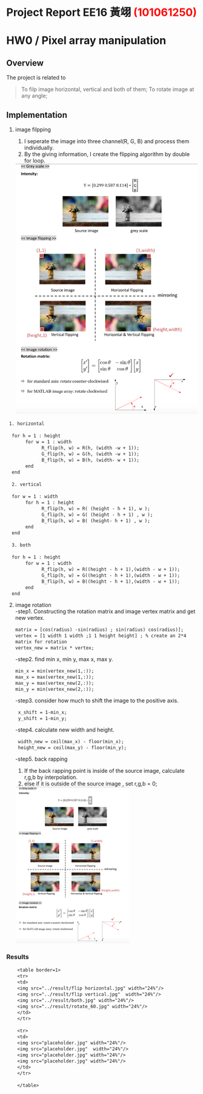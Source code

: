 # Project Report EE16 黃翊 <span style="color:red">(101061250)</span>

# HW0 /  Pixel array manipulation

## Overview
The project is related to 
> To filp image horizontal, vertical and both of them;
> To rotate image at any angle;

## Implementation
 1. image filpping
 
	1. I seperate the image into three channel(R, G, B) and process them individually.  
	2. By the giving information, I create the flipping algorithm by double for loop.
	</center>
	<img src="../files/fig1.png" width="510">
	</center>

```
 1. horizontal
 
  for h = 1 : height
       for w = 1 : width 
             R_flip(h, w) = R(h, (width -w + 1)); 
             G_flip(h, w) = G(h, (width -w + 1));
             B_flip(h, w) = B(h, (width- w + 1));
       end
  end

  2. vertical
  
  for w = 1 : width
       for h = 1 : height 
             R_flip(h, w) = R( (height - h + 1), w ); 
             G_flip(h, w) = G( (height - h + 1) , w );
             B_flip(h, w) = B( (height- h + 1) , w );
       end
  end
	
  3. both
  
  for h = 1 : height
       for w = 1 : width 
             R_flip(h, w) = R((height - h + 1),(width - w + 1)); 
             G_flip(h, w) = G((height - h + 1),(width - w + 1));
             B_flip(h, w) = B((height - h + 1),(width - w + 1));
       end
  end
```
 2. image rotation </br>
	-step1. Constructing the rotation matrix and image vertex matrix and get new vertex.
	```
	matrix = [cos(radius) -sin(radius) ; sin(radius) cos(radius)];
	vertex = [1 width 1 width ;1 1 height height] ; % create an 2*4 matrix for rotation
	vertex_new = matrix * vertex;
	```

	-step2. find min x, min y, max x, max y.
	
	```
	min_x = min(vertex_new(1,:));
	max_x = max(vertex_new(1,:));
	max_y = max(vertex_new(2,:)); 
	min_y = min(vertex_new(2,:)); 
	```

	-step3. consider how much to shift the image to the positive axis.

	```
	 x_shift = 1-min_x;  
	 y_shift = 1-min_y;
	```

	-step4. calculate new width and height.

	```
	 width_new = ceil(max_x) - floor(min_x);         
	 height_new = ceil(max_y) - floor(min_y);
	```

	-step5. back rapping </br>
	  1. If the back rapping point is inside of the source image, calculate r,g,b by interpolation.
	  2. else if it is outside of the source image , set r,g,b = 0;


	  </center>
	  <img src="../files/fig1.png" width="300">
	  </center>

### Results

		<table border=1>
		<tr>
		<td>
		<img src="../result/flip horizontal.jpg" width="24%"/>
		<img src="../result/flip vertical.jpg"  width="24%"/>
		<img src="../result/both.jpg" width="24%"/>
		<img src="../result/rotate_60.jpg" width="24%"/>
		</td>
		</tr>

		<tr>
		<td>
		<img src="placeholder.jpg" width="24%"/>
		<img src="placeholder.jpg"  width="24%"/>
		<img src="placeholder.jpg" width="24%"/>
		<img src="placeholder.jpg" width="24%"/>
		</td>
		</tr>

		</table>


